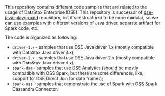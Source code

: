 This repository contains different code samples that are related to the usage of DataStax
Enterprise (DSE).  This repository is successor of
[dse-java-playground](https://github.com/alexott/dse-java-playground) repository, but it's
restructured to be more modular, so we can use examples with different versions of Java
driver, separate artifact for Spark code, etc.

The code is organized as following:

* `driver-1.x` - samples that use DSE Java driver 1.x (mostly compatible with DataStax
  Java driver 3.x);
* `driver-2.x` - samples that use DSE Java driver 2.x (mostly compatible with DataStax
  Java driver 4.x);
* `spark-dse` - samples that use DSE Analytics (should be mostly compatible with OSS
  Spark, but there are some differences, like, support for DSE Direct Join for data
  frames);
* `spark-oss` - samples that demonstrate the use of Spark with OSS Spark Cassandra
  Connector.


